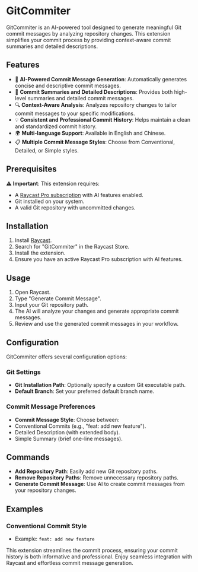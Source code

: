 # GitCommiter

GitCommiter is an AI-powered tool designed to generate meaningful Git commit messages by analyzing repository changes. This extension simplifies your commit process by providing context-aware commit summaries and detailed descriptions.

## Features

-  🤖 **AI-Powered Commit Message Generation**: Automatically generates concise and descriptive commit messages.
-  📝 **Commit Summaries and Detailed Descriptions**: Provides both high-level summaries and detailed commit messages.
-  🔍 **Context-Aware Analysis**: Analyzes repository changes to tailor commit messages to your specific modifications.
-  💡 **Consistent and Professional Commit History**: Helps maintain a clean and standardized commit history.
-  🌍 **Multi-language Support**: Available in English and Chinese.
-  📋 **Multiple Commit Message Styles**: Choose from Conventional, Detailed, or Simple styles.

## Prerequisites

⚠️ **Important**: This extension requires:

-  A [Raycast Pro subscription](https://www.raycast.com/pro) with AI features enabled.
-  Git installed on your system.
-  A valid Git repository with uncommitted changes.

## Installation

1. Install [Raycast](https://raycast.com/).
2. Search for "GitCommiter" in the Raycast Store.
3. Install the extension.
4. Ensure you have an active Raycast Pro subscription with AI features.

## Usage

1. Open Raycast.
2. Type "Generate Commit Message".
3. Input your Git repository path.
4. The AI will analyze your changes and generate appropriate commit messages.
5. Review and use the generated commit messages in your workflow.

## Configuration

GitCommiter offers several configuration options:

### Git Settings

-  **Git Installation Path**: Optionally specify a custom Git executable path.
-  **Default Branch**: Set your preferred default branch name.

### Commit Message Preferences

-  **Commit Message Style**: Choose between:
  - Conventional Commits (e.g., "feat: add new feature").
  - Detailed Description (with extended body).
  - Simple Summary (brief one-line messages).

## Commands

-  **Add Repository Path**: Easily add new Git repository paths.
-  **Remove Repository Paths**: Remove unnecessary repository paths.
-  **Generate Commit Message**: Use AI to create commit messages from your repository changes.

## Examples

### Conventional Commit Style

-  Example: `feat: add new feature`

This extension streamlines the commit process, ensuring your commit history is both informative and professional. Enjoy seamless integration with Raycast and effortless commit message generation.
